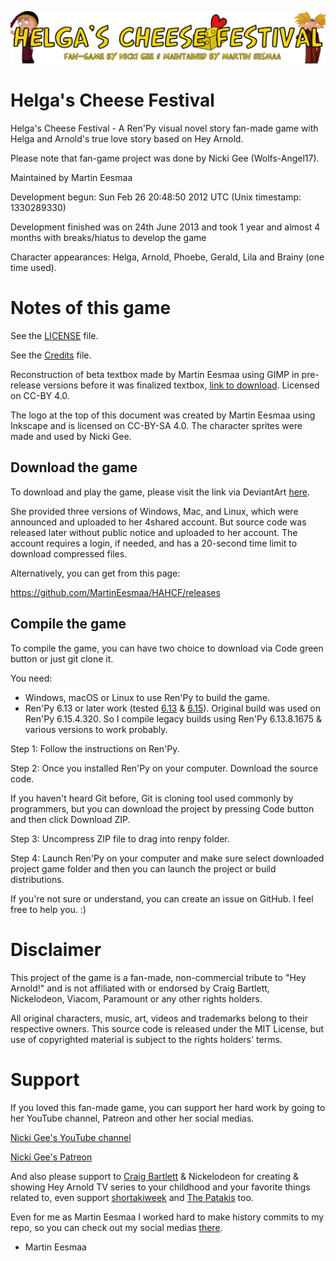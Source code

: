 ![HAHCFlogo](logo.png)

# Helga's Cheese Festival

Helga's Cheese Festival - A Ren'Py visual novel story fan-made game with Helga and Arnold's true love story based on Hey Arnold.

Please note that fan-game project was done by Nicki Gee (Wolfs-Angel17).

Maintained by Martin Eesmaa

Development begun: Sun Feb 26 20:48:50 2012 UTC (Unix timestamp: 1330289330)

Development finished was on 24th June 2013 and took 1 year and almost 4 months with breaks/hiatus to develop the game

Character appearances: Helga, Arnold, Phoebe, Gerald, Lila and Brainy (one time used).

# Notes of this game

See the [LICENSE](LICENSE) file.

See the [Credits](CREDITS.txt) file.

Reconstruction of beta textbox made by Martin Eesmaa using GIMP in pre-release versions before it was finalized textbox, [link to download](https://github.com/MartinEesmaa/HAHCF/raw/892c342ec0af719817dcfba2b599c1127984249e/game/textbox-beta.xcf). Licensed on CC-BY 4.0.

The logo at the top of this document was created by Martin Eesmaa using Inkscape and is licensed on CC-BY-SA 4.0. The character sprites were made and used by Nicki Gee.

## Download the game

To download and play the game, please visit the link via DeviantArt [here](https://www.deviantart.com/wolfs-angel17/art/380463895).

She provided three versions of Windows, Mac, and Linux, which were announced and uploaded to her 4shared account. But source code was released later without public notice and uploaded to her account. The account requires a login, if needed, and has a 20-second time limit to download compressed files.

Alternatively, you can get from this page:

https://github.com/MartinEesmaa/HAHCF/releases

## Compile the game

To compile the game, you can have two choice to download via Code green button or just git clone it.

You need:

- Windows, macOS or Linux to use Ren'Py to build the game.
- Ren'Py 6.13 or later work (tested [6.13](https://www.renpy.org/release/6.13) & [6.15](https://www.renpy.org/release/6.15)). Original build was used on Ren'Py 6.15.4.320. So I compile legacy builds using Ren'Py 6.13.8.1675 & various versions to work probably.

Step 1: Follow the instructions on Ren'Py.

Step 2: Once you installed Ren'Py on your computer. Download the source code.

If you haven't heard Git before, Git is cloning tool used commonly by programmers, but you can download the project by pressing Code button and then click Download ZIP.

Step 3: Uncompress ZIP file to drag into renpy folder.

Step 4: Launch Ren'Py on your computer and make sure select downloaded project game folder and then you can launch the project or build distributions.

If you're not sure or understand, you can create an issue on GitHub. I feel free to help you. :)

# Disclaimer

This project of the game is a fan-made, non-commercial tribute to "Hey Arnold!" 
and is not affiliated with or endorsed by Craig Bartlett, Nickelodeon, Viacom, Paramount or any other rights holders. 

All original characters, music, art, videos and trademarks belong to their respective owners. 
This source code is released under the MIT License, but use of copyrighted material is subject to the rights holders' terms.

# Support

If you loved this fan-made game, you can support her hard work by going to her YouTube channel, Patreon and other her social medias.

[Nicki Gee's YouTube channel](https://www.youtube.com/@Nicki_Gee)

[Nicki Gee's Patreon](https://www.patreon.com/user?u=2278208)

And also please support to [Craig Bartlett](https://www.craig-bartlett.com/) & Nickelodeon for creating & showing Hey Arnold TV series to your childhood and your favorite things related to, even support [shortakiweek](https://shortakiweek.tumblr.com) and [The Patakis](https://heyarnold.fandom.com/wiki/The_Patakis) too.

Even for me as Martin Eesmaa I worked hard to make history commits to my repo, so you can check out my social medias [there](https://linktr.ee/martineesmaa).

- Martin Eesmaa
